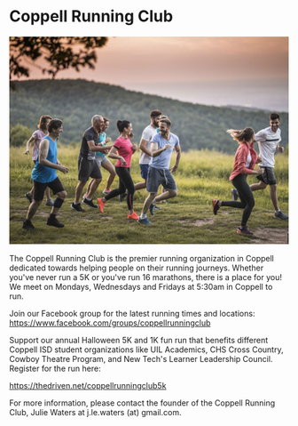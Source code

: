 # Coppell Running Club

![Photo of runners](/docs/assets/img/runners-image.jpeg)

The Coppell Running Club is the premier running organization in Coppell dedicated towards helping people on their running journeys. Whether you've never run a 5K or you've run 16 marathons, there is a place for you! We meet on Mondays, Wednesdays and Fridays at 5:30am in Coppell to run.

Join our Facebook group for the latest running times and locations: 
https://www.facebook.com/groups/coppellrunningclub

Support our annual Halloween 5K and 1K fun run that benefits different Coppell ISD student organizations like UIL Academics, CHS Cross Country, Cowboy Theatre Program, and New Tech's Learner Leadership Council. Register for the run here:

https://thedriven.net/coppellrunningclub5k

For more information, please contact the founder of the Coppell Running Club, Julie Waters at j.le.waters (at) gmail.com.
